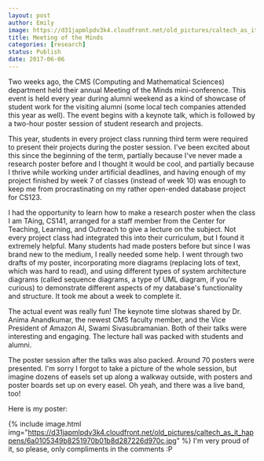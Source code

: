 ```yaml
---
layout: post
author: Emily
image: https://d31japmlpdv3k4.cloudfront.net/old_pictures/caltech_as_it_happens/6a0105349b8251970b01bb09a00250970d.jpg
title: Meeting of the Minds
categories: [research]
status: Publish
date: 2017-06-06
---
```



Two weeks ago, the CMS (Computing and Mathematical Sciences) department held their annual Meeting of the Minds mini-conference. This event is held every year during alumni weekend as a kind of showcase of student work for the visiting alumni (some local tech companies attended this year as well). The event begins with a keynote talk, which is followed by a two-hour poster session of student research and projects.

This year, students in every project class running third term were required to present their projects during the poster session. I've been excited about this since the beginning of the term, partially because I've never made a research poster before and I thought it would be cool, and partially because I thrive while working under artificial deadlines, and having enough of my project finished by week 7 of classes (instead of week 10) was enough to keep me from procrastinating on my rather open-ended database project for CS123.

I had the opportunity to learn how to make a research poster when the class I am TAing, CS141, arranged for a staff member from the Center for Teaching, Learning, and Outreach to give a lecture on the subject. Not every project class had integrated this into their curriculum, but I found it extremely helpful. Many students had made posters before but since I was brand new to the medium, I really needed some help. I went through two drafts of my poster, incorporating more diagrams (replacing lots of text, which was hard to read), and using different types of system architecture diagrams (called sequence diagrams, a type of UML diagram, if you're curious) to demonstrate different aspects of my database's functionality and structure. It took me about a week to complete it.

The actual event was really fun! The keynote time slotwas shared by Dr. Anima Anandkumar, the newest CMS faculty member, and the Vice President of Amazon AI, Swami Sivasubramanian. Both of their talks were interesting and engaging. The lecture hall was packed with students and alumni.

The poster session after the talks was also packed. Around 70 posters were presented. I'm sorry I forgot to take a picture of the whole session, but imagine dozens of easels set up along a walkway outside, with posters and poster boards set up on every easel. Oh yeah, and there was a live band, too!

Here is my poster:


{% include image.html img="https://d31japmlpdv3k4.cloudfront.net/old_pictures/caltech_as_it_happens/6a0105349b8251970b01b8d287226d970c.jpg" %}
I'm very proud of it, so please, only compliments in the comments :P


